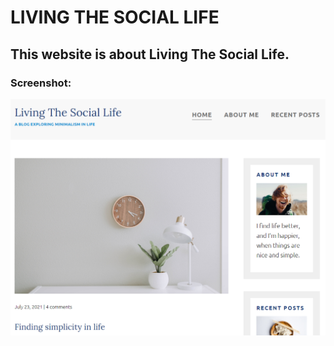 # LIVING THE SOCIAL LIFE
## This website is about Living The Social Life.

### Screenshot:

![](images/main.png)
